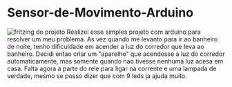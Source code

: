 # Sensor-de-Movimento-Arduino
![fritzing do projeto](https://github.com/nsrau/Sensor_de_Movimento_Arduino/blob/master/senso_de_movimento_e_luz.jpg)
Realizei esse simples projeto com arduino para resolver um meu problema. 
As vez quando me levanto para ir ao banheiro de noite, tenho dificuldade em acender a luz do corredor que leva ao banheiro.
Decidi entao criar um "aparelho" que acendesse a luz do corredor automaticamente, mas somente quando 
nao tivesse nenhuma luz acesa em casa.
Falta agora a parte do rele para ligar na corrente e uma lampada de verdade, mesmo se posso dizer que com 9 leds
ja ajuda muito.
